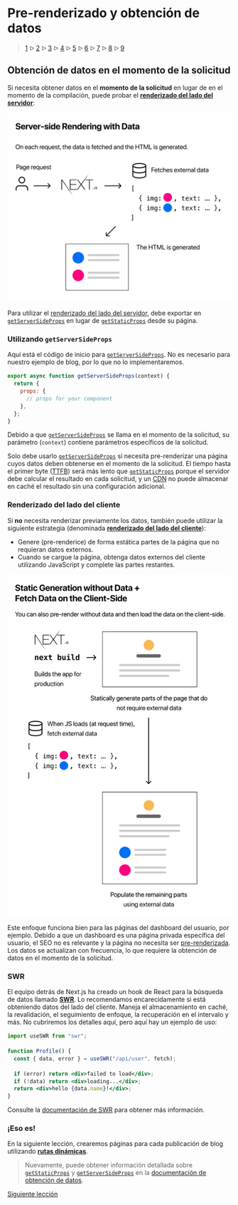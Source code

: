 # Pre-renderizado y obtención de datos

> [1](./1.md) &#5125; [2](./2.md) &#5125; [3](./3.md) &#5125; [4](./4.md) &#5125; [5](./5.md) &#5125; [6](./6.md) &#5125; [7](./7.md) &#5125; [8](./8.md) &#5125; [9](./9.md)

## Obtención de datos en el momento de la solicitud

Si necesita obtener datos en el **momento de la solicitud** en lugar de en el momento de la compilación, puede probar el [**renderizado del lado del servidor**](https://nextjs.org/docs/basic-features/pages#server-side-rendering):

![](./images/server-side-rendering-with-data.png)

Para utilizar el [renderizado del lado del servidor](https://nextjs.org/docs/basic-features/pages#server-side-rendering), debe exportar en [`getServerSideProps`](https://nextjs.org/docs/basic-features/data-fetching#getserversideprops-server-side-rendering) en lugar de [`getStaticProps`](https://nextjs.org/docs/basic-features/data-fetching#getstaticprops-static-generation) desde su página.

### Utilizando `getServerSideProps`

Aquí está el código de inicio para [`getServerSideProps`](https://nextjs.org/docs/basic-features/data-fetching#getserversideprops-server-side-rendering). No es necesario para nuestro ejemplo de blog, por lo que no lo implementaremos.

```jsx
export async function getServerSideProps(context) {
  return {
    props: {
      // props for your component
    },
  };
}
```

Debido a que [`getServerSideProps`](https://nextjs.org/docs/basic-features/data-fetching#getserversideprops-server-side-rendering) se llama en el momento de la solicitud, su parámetro (`context`) contiene parámetros específicos de la solicitud.

Solo debe usarlo [`getServerSideProps`](https://nextjs.org/docs/basic-features/data-fetching#getserversideprops-server-side-rendering) si necesita pre-renderizar una página cuyos datos deben obtenerse en el momento de la solicitud. El tiempo hasta el primer byte ([TTFB](https://web.dev/time-to-first-byte/)) será más lento que [`getStaticProps`](https://nextjs.org/docs/basic-features/data-fetching#getstaticprops-static-generation) porque el servidor debe calcular el resultado en cada solicitud, y un [CDN](https://vercel.com/docs/edge-network/overview) no puede almacenar en caché el resultado sin una configuración adicional.

### Renderizado del lado del cliente

Si **no** necesita renderizar previamente los datos, también puede utilizar la siguiente estrategia (denominada [**renderizado del lado del cliente**](https://nextjs.org/docs/basic-features/data-fetching#fetching-data-on-the-client-side)):

- Genere (pre-renderice) de forma estática partes de la página que no requieran datos externos.
- Cuando se cargue la página, obtenga datos externos del cliente utilizando JavaScript y complete las partes restantes.

![](./images/client-side-rendering.png)

Este enfoque funciona bien para las páginas del dashboard del usuario, por ejemplo. Debido a que un dashboard es una página privada específica del usuario, el SEO no es relevante y la página no necesita ser [pre-renderizada](https://nextjs.org/docs/basic-features/pages#pre-rendering). Los datos se actualizan con frecuencia, lo que requiere la obtención de datos en el momento de la solicitud.

### SWR

El equipo detrás de Next.js ha creado un hook de React para la búsqueda de datos llamado [**SWR**](https://swr.vercel.app/). Lo recomendamos encarecidamente si está obteniendo datos del lado del cliente. Maneja el almacenamiento en caché, la revalidación, el seguimiento de enfoque, la recuperación en el intervalo y más. No cubriremos los detalles aquí, pero aquí hay un ejemplo de uso:

```jsx
import useSWR from "swr";

function Profile() {
  const { data, error } = useSWR("/api/user", fetch);

  if (error) return <div>failed to load</div>;
  if (!data) return <div>loading...</div>;
  return <div>hello {data.name}!</div>;
}
```

Consulte la [documentación de SWR](https://swr.vercel.app/) para obtener más información.

### ¡Eso es!

En la siguiente lección, crearemos páginas para cada publicación de blog utilizando [**rutas dinámicas**](https://nextjs.org/docs/routing/dynamic-routes).

> Nuevamente, puede obtener información detallada sobre [`getStaticProps`](https://nextjs.org/docs/basic-features/data-fetching#getstaticprops-static-generation) y [`getServerSideProps`](https://nextjs.org/docs/basic-features/data-fetching#getserversideprops-server-side-rendering) en la [documentación de obtención de datos](https://nextjs.org/docs/basic-features/data-fetching).

[Siguiente lección](../5/1.md)
